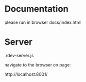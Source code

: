 # Documentation

please run in browser docs/index.html

# Server

./dev-server.js

navigate to the browser on page:

http://localhost:8001/
